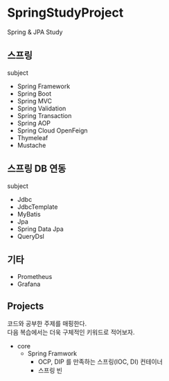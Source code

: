 # SpringStudyProject
  
Spring & JPA Study

## 스프링
  
subject  
- Spring Framework
- Spring Boot
- Spring MVC
- Spring Validation
- Spring Transaction
- Spring AOP
- Spring Cloud OpenFeign
- Thymeleaf
- Mustache


## 스프링 DB 연동
  
subject  
- Jdbc
- JdbcTemplate
- MyBatis
- Jpa
- Spring Data Jpa
- QueryDsl


## 기타
  
- Prometheus
- Grafana


## Projects
코드와 공부한 주제를 매핑한다.  
다음 복습에서는 더욱 구체적인 키워드로 적어보자.  
  
- core
  - Spring Framwork
    - OCP, DIP 를 만족하는 스프링(IOC, DI) 컨테이너
    - 스프링 빈
